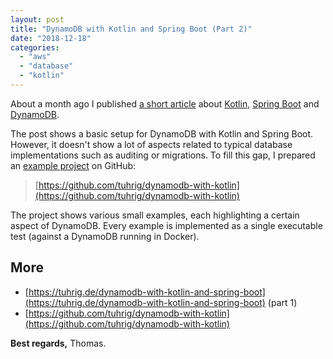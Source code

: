 ```yaml
---
layout: post
title: "DynamoDB with Kotlin and Spring Boot (Part 2)"
date: "2018-12-18"
categories: 
  - "aws"
  - "database"
  - "kotlin"
---
```


About a month ago I published [a short article](https://tuhrig.de/dynamodb-with-kotlin-and-spring-boot) about [Kotlin](https://kotlinlang.org), [Spring Boot](https://spring.io/projects/spring-boot) and [DynamoDB](https://aws.amazon.com/dynamodb).

The post shows a basic setup for DynamoDB with Kotlin and Spring Boot. 
However, it doesn't show a lot of aspects related to typical database implementations such as auditing or migrations. 
To fill this gap, I prepared an [example project](https://github.com/tuhrig/dynamodb-with-kotlin) on GitHub:

> [https://github.com/tuhrig/dynamodb-with-kotlin](https://github.com/tuhrig/dynamodb-with-kotlin)

The project shows various small examples, each highlighting a certain aspect of DynamoDB. 
Every example is implemented as a single executable test (against a DynamoDB running in Docker).

## More

- [https://tuhrig.de/dynamodb-with-kotlin-and-spring-boot](https://tuhrig.de/dynamodb-with-kotlin-and-spring-boot) (part 1)
- [https://github.com/tuhrig/dynamodb-with-kotlin](https://github.com/tuhrig/dynamodb-with-kotlin)

**Best regards,** Thomas.
